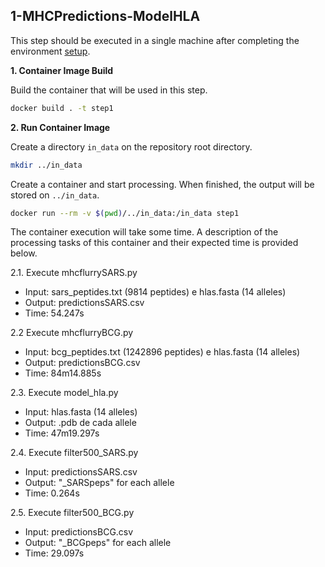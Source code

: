 ## 1-MHCPredictions-ModelHLA

This step should be executed in a single machine after completing the environment [setup](../Install/README.md).

**1. Container Image Build**

Build the container that will be used in this step.

```sh
docker build . -t step1
```
**2. Run Container Image**

Create a directory `in_data` on the repository root directory.

```sh
mkdir ../in_data
```

Create a container and start processing. When finished, the output will be stored on `../in_data`.

```sh
docker run --rm -v $(pwd)/../in_data:/in_data step1
```

The container execution will take some time. A description of the processing tasks of this container and their expected time is provided below.

2.1. Execute mhcflurrySARS.py
 - Input: sars_peptides.txt (9814 peptides) e hlas.fasta (14 alleles)
 - Output: predictionsSARS.csv
 - Time: 54.247s

2.2 Execute mhcflurryBCG.py
 - Input: bcg_peptides.txt (1242896 peptides) e hlas.fasta (14 alleles)
 - Output: predictionsBCG.csv
 - Time: 84m14.885s

2.3. Execute model_hla.py
 - Input: hlas.fasta (14 alleles)
 - Output: .pdb de cada allele
 - Time: 47m19.297s

2.4. Execute filter500_SARS.py
 - Input: predictionsSARS.csv
 - Output: "<allele>_SARSpeps" for each allele 
 - Time: 0.264s

2.5. Execute filter500_BCG.py
 - Input: predictionsBCG.csv
 - Output: "<allele>_BCGpeps" for each allele
 - Time: 29.097s
